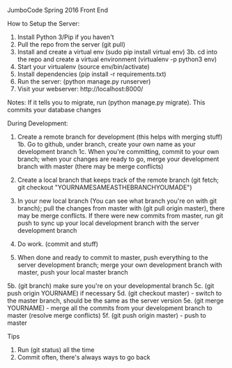JumboCode Spring 2016 Front End


How to Setup the Server:

1. Install Python 3/Pip if you haven't
2. Pull the repo from the server (git pull)
3. Install and create a virtual env (sudo pip install virtual env)
3b. cd into the repo and create a virtual environment (virtualenv -p python3 env)
4. Start your virtualenv (source env/bin/activate)
5. Install dependencies (pip install -r requirements.txt)
6. Run the server: (python manage.py runserver)
7. Visit your webserver: http://localhost:8000/

Notes: If it tells you to migrate, run (python manage.py migrate). This commits your database changes

During Development:
1. Create a remote branch for development (this helps with merging stuff)
1b. Go to github, under branch, create your own name as your development branch
1c. When you're committing, commit to your own branch; when your changes are ready to go, merge your development branch with master (there may be merge conflicts)

2. Create a local branch that keeps track of the remote branch (git fetch; git checkout "YOURNAMESAMEASTHEBRANCHYOUMADE")

3. In your new local branch (You can see what branch you're on with git branch); pull the changes from master with (git pull origin master), there may be merge conflicts. If there were new commits from master, run git push to sync up your local development branch with the server development branch

4. Do work. (commit and stuff)

5. When done and ready to commit to master, push everything to the server development branch; merge your own development branch with master, push your local master branch 

5b. (git branch) make sure you're on your developmental branch
5c. (git push origin YOURNAME) if necessary
5d. (git checkout master) - switch to the master branch, should be the same as the server version
5e. (git merge YOURNAME) - merge all the commits from your development branch to master (resolve merge conflicts)
5f. (git push origin master) - push to master



Tips
1. Run (git status) all the time
2. Commit often, there's always ways to go back 